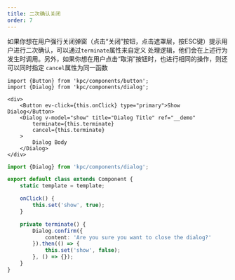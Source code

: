 ```yaml
---
title: 二次确认关闭 
order: 7
---
```


如果你想在用户强行关闭弹窗（点击“关闭”按钮，点击遮罩层，按ESC键）提示用户进行二次确认，可以通过`terminate`属性来自定义
处理逻辑，他们会在上述行为发生时调用。另外，如果你想在用户点击“取消”按钮时，也进行相同的操作，则还可以同时指定
`cancel`属性为同一函数

```vdt
import {Button} from 'kpc/components/button';
import {Dialog} from 'kpc/components/dialog';

<div>
    <Button ev-click={this.onClick} type="primary">Show Dialog</Button>
    <Dialog v-model="show" title="Dialog Title" ref="__demo"
        terminate={this.terminate}
        cancel={this.terminate}
    >
        Dialog Body 
    </Dialog>
</div>
```

```ts
import {Dialog} from 'kpc/components/dialog';

export default class extends Component {
    static template = template;

    onClick() {
        this.set('show', true);
    }

    private terminate() {
        Dialog.confirm({
            content: 'Are you sure you want to close the dialog?'
        }).then(() => {
            this.set('show', false);
        }, () => {});
    }
}
```
